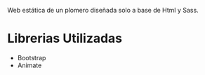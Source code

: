 Web estática de un plomero diseñada solo a base de Html y Sass.

# Librerias Utilizadas
* Bootstrap
* Animate
